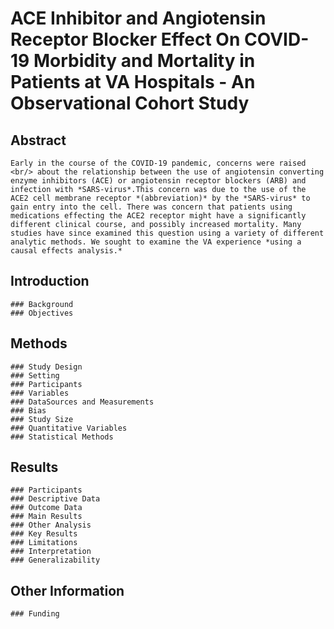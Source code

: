 # ACE Inhibitor and Angiotensin Receptor Blocker Effect On COVID-19 Morbidity and Mortality in Patients at VA Hospitals - An Observational Cohort Study

<!---
Note that italics for now denote items that need revision
--->
## Abstract
    Early in the course of the COVID-19 pandemic, concerns were raised <br/> about the relationship between the use of angiotensin converting enzyme inhibitors (ACE) or angiotensin receptor blockers (ARB) and infection with *SARS-virus*.This concern was due to the use of the ACE2 cell membrane receptor *(abbreviation)* by the *SARS-virus* to gain entry into the cell. There was concern that patients using medications effecting the ACE2 receptor might have a significantly different clinical course, and possibly increased mortality. Many studies have since examined this question using a variety of different analytic methods. We sought to examine the VA experience *using a causal effects analysis.*
## Introduction
    ### Background
    ### Objectives
## Methods
    ### Study Design 
    ### Setting
    ### Participants
    ### Variables
    ### DataSources and Measurements
    ### Bias
    ### Study Size
    ### Quantitative Variables
    ### Statistical Methods
## Results
    ### Participants
    ### Descriptive Data
    ### Outcome Data
    ### Main Results
    ### Other Analysis
    ### Key Results
    ### Limitations
    ### Interpretation
    ### Generalizability
## Other Information
    ### Funding
